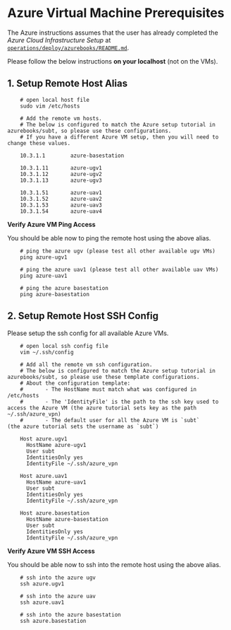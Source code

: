 # Azure Virtual Machine Prerequisites

The Azure instructions assumes that the user has already completed the *Azure Cloud Infrastructure Setup* at [`operations/deploy/azurebooks/README.md`](../operations/deploy/azurebooks/README.md).


Please follow the below instructions **on your localhost** (not on the VMs).

## 1. Setup Remote Host Alias

        # open local host file
        sudo vim /etc/hosts

        # Add the remote vm hosts.
        # The below is configured to match the Azure setup tutorial in azurebooks/subt, so please use these configurations.
        # If you have a different Azure VM setup, then you will need to change these values.
        
        10.3.1.1        azure-basestation

        10.3.1.11       azure-ugv1
        10.3.1.12       azure-ugv2
        10.3.1.13       azure-ugv3

        10.3.1.51       azure-uav1
        10.3.1.52       azure-uav2
        10.3.1.53       azure-uav3
        10.3.1.54       azure-uav4

**Verify Azure VM Ping Access**

You should be able now to ping the remote host using the above alias.

        # ping the azure ugv (please test all other available ugv VMs)
        ping azure-ugv1

        # ping the azure uav1 (please test all other available uav VMs)
        ping azure-uav1

        # ping the azure basestation
        ping azure-basestation

## 2. Setup Remote Host SSH Config

Please setup the ssh config for all available Azure VMs.

        # open local ssh config file
        vim ~/.ssh/config

        # Add all the remote vm ssh configuration.
        # The below is configured to match the Azure setup tutorial in azurebooks/subt, so please use these template configurations.
        # About the configuration template:
        #       - The HostName must match what was configured in /etc/hosts 
        #       - The 'IdentityFile' is the path to the ssh key used to access the Azure VM (the azure tutorial sets key as the path ~/.ssh/azure_vpn)
        #       - The default user for all the Azure VM is `subt`       (the azure tutorial sets the username as `subt`)
        
        Host azure.ugv1
          HostName azure-ugv1
          User subt
          IdentitiesOnly yes
          IdentityFile ~/.ssh/azure_vpn
        
        Host azure.uav1
          HostName azure-uav1
          User subt
          IdentitiesOnly yes
          IdentityFile ~/.ssh/azure_vpn

        Host azure.basestation
          HostName azure-basestation
          User subt
          IdentitiesOnly yes
          IdentityFile ~/.ssh/azure_vpn

**Verify Azure VM SSH Access**

You should be able now to ssh into the remote host using the above alias.

        # ssh into the azure ugv
        ssh azure.ugv1

        # ssh into the azure uav
        ssh azure.uav1

        # ssh into the azure basestation
        ssh azure.basestation
